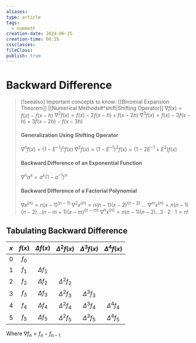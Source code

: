 ```yaml
---
aliases: 
type: article
tags:
  - nummeth
creation-date: 2024-06-25
creation-time: 00:25
cssclasses: 
fileClass: 
publish: true
---
```

# Backward Difference
> [!seealso] Important concepts to know:
> [[Binomial Expansion Theorem]]
> [[Numerical Methods#^shift|Shifting Operator]]
> $\nabla f(x) = f(x) - f(x-h)$
> $\nabla^2 f(x) = f(x) - 2f(x-h) + f(x-2h)$
> $\nabla^3 f(x) = f(x) - 3f(x-h) + 3f(x-2h) - f(x-3h)$
> #### Generalization Using Shifting Operator
> $\nabla^n f(x) = (1-E^{-1})^n f(x)$
> $\nabla^2 f(x) = (1-E^{-1})^2 f(x) = (1 - 2E^{-1} + E^2) f(x)$
> #### Backward Difference of an Exponential Function
> $\nabla^n a^x = a^x(1-a^{-1})^n$
> #### Backward Difference of a Factorial Polynomial
> $\nabla x^{(n)} = n(x-1)^{(n-1)}$
> $\nabla^2 x^{(n)} = n(n-1)(x-2)^{(n-2)}$
> $...$
> $\nabla^m x^{(n)} = n(n-1)(n-2) ... (n-m+1)(x-m)^{(n-m)}$
> $\nabla^n x^{(n)} = n(n-1)(n-2) ... 3 \cdot 2 \cdot 1 = n!$

## Tabulating Backward Difference

| $x$ | $f(x)$ | $\Delta f(x)$ | $\Delta^2 f(x)$ | $\Delta^3 f(x)$ | $\Delta^4 f(x)$ |
|:---:|:------:|:-------------:|:---------------:|:---------------:|:---------------:|
|  0  | $f_0$  |               |                 |                 |                 |
|  1  | $f_1$  | $\Delta f_1$  |                 |                 |                 |
|  2  | $f_2$  | $\Delta f_2$  | $\Delta^2 f_2$  |                 |                 |
|  3  | $f_3$  | $\Delta f_3$  | $\Delta^2 f_3$  | $\Delta^3 f_3$  |                 |
|  4  | $f_4$  | $\Delta f_4$  | $\Delta^2 f_4$  | $\Delta^3 f_4$  | $\Delta^4 f_4$  |
|  5  | $f_5$  | $\Delta f_5$  | $\Delta^2 f_5$  | $\Delta^3 f_5$  | $\Delta^4 f_5$  |
Where $\nabla f_n = f_n - f_{n-1}$

